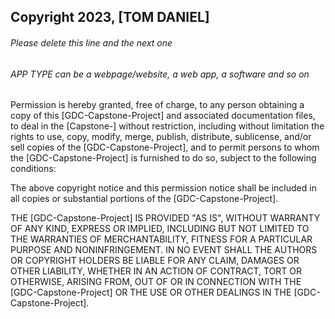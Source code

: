 ## Copyright 2023, [TOM DANIEL]

###### Please delete this line and the next one
###### APP TYPE can be a webpage/website, a web app, a software and so on

Permission is hereby granted, free of charge, to any person obtaining a copy of this [GDC-Capstone-Project] and associated documentation files, to deal in the [Capstone-] without restriction, including without limitation the rights to use, copy, modify, merge, publish, distribute, sublicense, and/or sell copies of the [GDC-Capstone-Project], and to permit persons to whom the [GDC-Capstone-Project] is furnished to do so, subject to the following conditions:

The above copyright notice and this permission notice shall be included in all copies or substantial portions of the [GDC-Capstone-Project].

THE [GDC-Capstone-Project] IS PROVIDED "AS IS", WITHOUT WARRANTY OF ANY KIND, EXPRESS OR IMPLIED, INCLUDING BUT NOT LIMITED TO THE WARRANTIES OF MERCHANTABILITY, FITNESS FOR A PARTICULAR PURPOSE AND NONINFRINGEMENT. IN NO EVENT SHALL THE AUTHORS OR COPYRIGHT HOLDERS BE LIABLE FOR ANY CLAIM, DAMAGES OR OTHER LIABILITY, WHETHER IN AN ACTION OF CONTRACT, TORT OR OTHERWISE, ARISING FROM, OUT OF OR IN CONNECTION WITH THE [GDC-Capstone-Project] OR THE USE OR OTHER DEALINGS IN THE [GDC-Capstone-Project].
